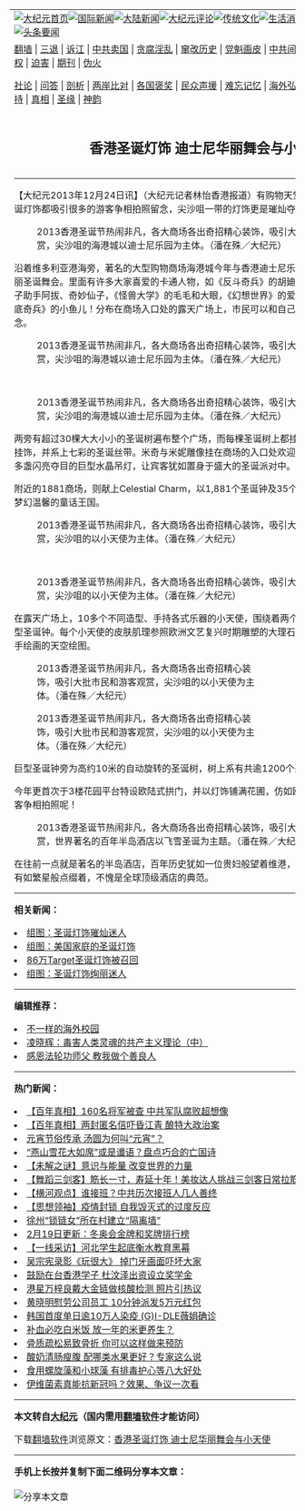 <a name="1" id="1" target="_blank"></a><span id="1"></span>
<table align=center border="0"><tr><td colspan="2" VALIGN=TOP><a href="https://github.com/wvtvzk317/djy/blob/master/gb/nf1351518.md#1"><img src="https://raw.githubusercontent.com/wvtvzk317/www/master/t/djy/1.jpg" title="大纪元首页" alt="大纪元首页"></a><a href="https://github.com/wvtvzk317/djy/blob/master/gb/n24hr.md#1"><img src="https://raw.githubusercontent.com/wvtvzk317/www/master/t/djy/3.jpg" title="国际新闻" alt="国际新闻"></a><a href="https://github.com/wvtvzk317/djy/blob/master/gb/nsc413.md#1"><img src="https://raw.githubusercontent.com/wvtvzk317/www/master/t/djy/4.jpg" title="大陆新闻" alt="大陆新闻"></a><a href="https://github.com/wvtvzk317/djy/blob/master/gb/news392.md#1"><img src="https://raw.githubusercontent.com/wvtvzk317/www/master/t/djy/5.jpg" title="大纪元评论" alt="大纪元评论"></a><a href="https://github.com/wvtvzk317/djy/blob/master/gb/news2007.md#1"><img src="https://raw.githubusercontent.com/wvtvzk317/www/master/t/djy/6.jpg" title="传统文化" alt="传统文化"></a><a href="https://github.com/wvtvzk317/djy/blob/master/gb/news2008.md#1"><img src="https://raw.githubusercontent.com/wvtvzk317/www/master/t/djy/7.jpg" title="生活消费" alt="生活消费"></a><a href="https://github.com/wvtvzk317/djy/blob/master/gb/ncyule.md#1"><img src="https://raw.githubusercontent.com/wvtvzk317/www/master/t/djy/8.jpg" title="娱乐休闲" alt="娱乐休闲"></a><a href="https://github.com/wvtvzk317/djy/blob/master/gb/nsc1002.md#1"><img src="https://raw.githubusercontent.com/wvtvzk317/www/master/t/djy/9.jpg" title="健康" alt="健康"></a><a href="https://github.com/wvtvzk317/djy/blob/master/gb/nf6092.md#1"><img src="https://raw.githubusercontent.com/wvtvzk317/www/master/t/djy/10a.jpg" title="独家" alt="独家"></a><a href="https://github.com/wvtvzk317/djy/blob/master/gb/nf4514.md#1"><img src="https://raw.githubusercontent.com/wvtvzk317/www/master/t/djy/12a.jpg" title="头条要闻" alt="头条要闻"></a></td></tr>
<tr><td colspan="2" VALIGN=TOP><a target="_blank" href="https://github.com/wvtvzk317/www/blob/master/README.md?zsrh#1">翻墙</a> | <a target="_blank" href="https://github.com/wvtvzk317/djy/blob/master/gb/nf5657.md#1">三退</a> | <a target="_blank" href="https://github.com/wvtvzk317/djy/blob/master/gb/nf6124.md#1">诉江</a> | <a target="_blank" href="https://github.com/wvtvzk317/djy/blob/master/gb/nf1176117.md#1">中共卖国</a> | <a target="_blank" href="https://github.com/wvtvzk317/djy/blob/master/gb/nf5773.md#1">贪腐淫乱</a> | <a target="_blank" href="https://github.com/wvtvzk317/djy/blob/master/gb/nf1176115.md#1">窜改历史</a> | <a target="_blank" href="https://github.com/wvtvzk317/djy/blob/master/gb/nf1176107.md#1">党魁画皮</a> | <a target="_blank" href="https://github.com/wvtvzk317/djy/blob/master/gb/nf1320400.md#1">中共间谍</a> | <a target="_blank" href="https://github.com/wvtvzk317/djy/blob/master/gb/nf1176114.md#1">破坏传统</a> | <a target="_blank" href="https://github.com/wvtvzk317/ntdtv/blob/master/gb/prog447_1.md#1">恶贯满盈</a> | <a target="_blank" href="https://github.com/wvtvzk317/djy/blob/master/gb/ncid278.md#1">人权</a> | <a target="_blank" href="https://github.com/wvtvzk317/djy/blob/master/gb/nf1176111.md#1">迫害</a> | <a target="_blank" href="https://gitlab.com/szzdlab/mh-qikan/blob/master/README.md#1">期刊</a> | <a target="_blank" href="https://github.com/wvtvzk317/djy/blob/master/gb/nf5562.md#1">伪火</a></p><p><a target="_blank" href="https://github.com/wvtvzk317/djy/blob/master/gb/9p.md#1">社论</a> | <a target="_blank" href="https://github.com/wvtvzk317/djy/blob/master/gb/nf4378.md#1">问答</a> | <a target="_blank" href="https://github.com/wvtvzk317/djy/blob/master/gb/nf5792.md#1">剖析</a> | <a target="_blank" href="https://github.com/wvtvzk317/djy/blob/master/gb/nf5735.md#1">两岸比对</a> | <a target="_blank" href="https://github.com/wvtvzk317/djy/blob/master/gb/nf6119.md#1">各国褒奖</a> | <a target="_blank" href="https://github.com/wvtvzk317/djy/blob/master/gb/nf6120.md#1">民众声援</a> | <a target="_blank" href="https://github.com/wvtvzk317/djy/blob/master/gb/nf1188594.md#1">难忘记忆</a> | <a target="_blank" href="https://github.com/wvtvzk317/djy/blob/master/gb/nf3180.md#1">海外弘传</a> | <a target="_blank" href="https://github.com/wvtvzk317/djy/blob/master/gb/nf5410.md#1">万人上访</a> | <a target="_blank" href="https://github.com/wvtvzk317/www/blob/master/README.md?zsrh#1">平台首页</a> | <a target="_blank" href="https://github.com/wvtvzk317/djy/blob/master/gb/nf4386.md#1">支持</a> | <a target="_blank" href="https://github.com/wvtvzk317/djy/blob/master/gb/nf4389.md#1">真相</a> | <a target="_blank" href="https://github.com/wvtvzk317/djy/blob/master/gb/nf5790.md#1">圣缘</a> | <a target="_blank" href="https://github.com/wvtvzk317/djy/blob/master/gb/nf4786.md#1">神韵</a></td></tr>
<tr><td VALIGN=TOP width="626"><h2 align=center>香港圣诞灯饰 迪士尼华丽舞会与小天使</h2>

<h6></h6>
<hr>
	<p>【大纪元2013年12月24日讯】（大纪元记者林怡香港报道）有<ahref="https://github.com/wvtvzk317/djy/blob/master/gb/tag/%E8%B4%AD%E7%89%A9%E5%A4%A9%E5%A0%82.md#1">购物天堂</a>美誉的香港，每年的<ahref="https://github.com/wvtvzk317/djy/blob/master/gb/tag/%E5%9C%A3%E8%AF%9E%E7%81%AF%E9%A5%B0.md#1">圣诞灯饰</a>都吸引很多的游客争相拍照留念，尖沙咀一带的灯饰更是璀灿夺目。</p>
<figure id="attachment_5682686" aria-describedby="caption-attachment-5682686" style="width: 600px" class="wp-caption aligncenter"><ahref=" https://i.epochtimes.com/assets/uploads/2013/12/131224043659100590-600x400.jpg" target="_blank" rel="noreferrer noopener"></a><figcaption id="caption-attachment-5682686" class="wp-caption-text">2013香港圣诞节热闹非凡，各大商场各出奇招精心装饰，吸引大批市民和游客观赏，尖沙咀的海港城以<ahref="https://github.com/wvtvzk317/djy/blob/master/gb/tag/%E8%BF%AA%E5%A3%AB%E5%B0%BC.md#1">迪士尼</a>乐园为主体。（潘在殊／大纪元）</figcaption></figure>
<p>沿着维多利亚港海旁，著名的大型购物商场海港城今年与香港<ahref="https://github.com/wvtvzk317/djy/blob/master/gb/tag/%E8%BF%AA%E5%A3%AB%E5%B0%BC.md#1">迪士尼</a>乐园携手为市民献上一个华丽圣诞舞会。里面有许多大家喜爱的卡通人物，如《反斗奇兵》的胡廸和翠丝，《迷离庄园》的猴子助手阿拔、奇妙仙子，《怪兽大学》的毛毛和大眼，《幻想世界》的爱丽丝、史廸仔，还有《海底奇兵》的小鱼儿！分布在商场入口处的露天广场上，市民可以和自己喜爱的卡通人物拍照留念。</p>
<p>
	<figure id="attachment_5682695" aria-describedby="caption-attachment-5682695" style="width: 600px" class="wp-caption aligncenter"><ahref=" https://i.epochtimes.com/assets/uploads/2013/12/131224043706100590-600x400.jpg" target="_blank" rel="noreferrer noopener"></a><figcaption id="caption-attachment-5682695" class="wp-caption-text">2013香港圣诞节热闹非凡，各大商场各出奇招精心装饰，吸引大批市民和游客观赏，尖沙咀的海港城以迪士尼乐园为主体。（潘在殊／大纪元）</figcaption></figure><br />
	<figure id="attachment_5676806" aria-describedby="caption-attachment-5676806" style="width: 600px" class="wp-caption aligncenter"><ahref=" https://i.epochtimes.com/assets/uploads/2013/12/131224052406100590-600x400.jpg" target="_blank" rel="noreferrer noopener"></a><figcaption id="caption-attachment-5676806" class="wp-caption-text">2013香港圣诞节热闹非凡，各大商场各出奇招精心装饰，吸引大批市民和游客观赏，尖沙咀的海港城以迪士尼乐园为主体。（潘在殊／大纪元）</figcaption></figure></p>
<p>两旁有超过30棵大大小小的圣诞树遍布整个广场，而每棵圣诞树上都挂满别致立体的圣诞米奇头挂饰，并系上七彩的圣诞丝带。米奇与米妮雕像挂在商场的入口处欢迎宾客，一入商场天花挂着多盏闪亮夺目的巨型水晶吊灯，让宾客犹如置身于盛大的圣诞派对中。</p>
<p>附近的1881商场，则献上Celestial Charm，以1,881个圣诞钟及35个不同造型的小天使打造出梦幻温馨的童话王国。</p>
<p>
	<figure id="attachment_5682705" aria-describedby="caption-attachment-5682705" style="width: 600px" class="wp-caption aligncenter"><ahref=" https://i.epochtimes.com/assets/uploads/2013/12/131224043647100590-600x400.jpg" target="_blank" rel="noreferrer noopener"></a><figcaption id="caption-attachment-5682705" class="wp-caption-text">2013香港圣诞节热闹非凡，各大商场各出奇招精心装饰，吸引大批市民和游客观赏，尖沙咀的以小天使为主体。（潘在殊／大纪元）</figcaption></figure><br />
	<figure id="attachment_5682712" aria-describedby="caption-attachment-5682712" style="width: 600px" class="wp-caption aligncenter"><ahref=" https://i.epochtimes.com/assets/uploads/2013/12/131224043626100590-600x400.jpg" target="_blank" rel="noreferrer noopener"></a><figcaption id="caption-attachment-5682712" class="wp-caption-text">2013香港圣诞节热闹非凡，各大商场各出奇招精心装饰，吸引大批市民和游客观赏，尖沙咀的以小天使为主体。（潘在殊／大纪元）</figcaption></figure></p>
<p>在露天广场上，10多个不同造型、手持各式乐器的小天使，围绕着两个分别高约11米及7米的巨型圣诞钟。每个小天使的皮肤肌理参照欧洲文艺复兴时期雕塑的大理石纹理制造，而地板为全人手绘画的天空绘图。</p>
<figure id="attachment_5682720" aria-describedby="caption-attachment-5682720" style="width: 399px" class="wp-caption aligncenter"><ahref=" https://i.epochtimes.com/assets/uploads/2013/12/131224043633100590.jpg" target="_blank" rel="noreferrer noopener"></a><figcaption id="caption-attachment-5682720" class="wp-caption-text">2013香港圣诞节热闹非凡，各大商场各出奇招精心装饰，吸引大批市民和游客观赏，尖沙咀的以小天使为主体。（潘在殊／大纪元）</figcaption></figure>
<figure id="attachment_5676418" aria-describedby="caption-attachment-5676418" style="width: 399px" class="wp-caption aligncenter"><ahref=" https://i.epochtimes.com/assets/uploads/2013/12/131224043653100590.jpg" target="_blank" rel="noreferrer noopener"></a><figcaption id="caption-attachment-5676418" class="wp-caption-text">2013香港圣诞节热闹非凡，各大商场各出奇招精心装饰，吸引大批市民和游客观赏，尖沙咀的以小天使为主体。（潘在殊／大纪元）</figcaption></figure>
<p>巨型圣诞钟旁为高约10米的自动旋转的圣诞树，树上系有共逾1200个圣诞钟装饰。</p>
<p>今年更首次于3楼花园平台特设欧陆式拱门，并以灯饰铺满花圃，仿如欧洲皇室的花园，许多游客争相拍照呢！</p>
<figure id="attachment_5682723" aria-describedby="caption-attachment-5682723" style="width: 600px" class="wp-caption aligncenter"><ahref=" https://i.epochtimes.com/assets/uploads/2013/12/131224043639100590-600x400.jpg" target="_blank" rel="noreferrer noopener"></a><figcaption id="caption-attachment-5682723" class="wp-caption-text">2013香港圣诞节热闹非凡，各大商场各出奇招精心装饰，吸引大批市民和游客观赏，世界著名的百年半岛酒店以飞雪圣诞为主题。（潘在殊／大纪元）</figcaption></figure>
<p>在往前一点就是著名的半岛酒店，百年历史犹如一位贵妇般望着维港，她的灯饰也非常的高雅，有如繁星般点缀着，不愧是全球顶级酒店的典范。</p>
<p></p>
	
<hr>


<strong>相关新闻：</strong>
<li><a href="https://github.com/wvtvzk317/djy/blob/master/gb/5/12/18/n1158518.md#1">组图：圣诞灯饰璀灿迷人</a></li>
<li><a href="https://github.com/wvtvzk317/djy/blob/master/gb/5/12/25/n1166079.md#1">组图：美国家庭的圣诞灯饰</a></li>
<li><a href="https://github.com/wvtvzk317/djy/blob/master/gb/6/1/14/n1190114.md#1">86万Target圣诞灯饰被召回</a></li>
<li><a href="https://github.com/wvtvzk317/djy/blob/master/gb/6/12/6/n1547007.md#1">组图：圣诞灯饰绚丽迷人</a></li>
<hr>


<strong>编辑推荐：</strong>
<li><a href="https://github.com/upjkzu3674/djy/blob/master/gb/18/6/9/n10469652.md?dfh#1" target="_blank">不一样的海外校园</a></li><li><a href="https://github.com/tsiac2612/djy/blob/master/gb/18/7/18/n10570999.md#1" target="_blank">凌晓辉：毒害人类灵魂的共产主义理论（中）</a></li><li><a href="https://github.com/tsiac2612/djy/blob/master/gb/19/5/6/n11238180.md#1" target="_blank">感恩法轮功师父 教我做个善良人</a></li>
<hr>

<strong>热门新闻：</strong>
<li><a href="https://github.com/wvtvzk317/djy/blob/master/gb/22/2/11/n13571299.md#1">【百年真相】160名将军被查 中共军队腐败超想像</a></li>
<li><a href="https://github.com/wvtvzk317/djy/blob/master/gb/22/2/8/n13563590.md#1">【百年真相】两封匿名信吓昏江青 酿特大政治案</a></li>
<li><a href="https://github.com/wvtvzk317/djy/blob/master/gb/22/2/10/n13567902.md#1">元宵节俗传承 汤圆为何叫“元宵”？</a></li>
<li><a href="https://github.com/wvtvzk317/djy/blob/master/gb/22/2/13/n13574633.md#1">“燕山雪花大如席”或是谶语？盘点巧合的亡国诗</a></li>
<li><a href="https://github.com/wvtvzk317/djy/blob/master/gb/22/2/12/n13572746.md#1">【未解之谜】意识与能量 改变世界的力量</a></li>
<li><a href="https://github.com/wvtvzk317/djy/blob/master/gb/22/2/19/n13590086.md#1">【舞蹈三剑客】筋长一寸，寿延十年！美妆达人挑战三剑客日常拉筋！</a></li>
<li><a href="https://github.com/wvtvzk317/djy/blob/master/gb/22/2/19/n13590357.md#1">【横河观点】谁接班？中共历次接班人几人善终</a></li>
<li><a href="https://github.com/wvtvzk317/djy/blob/master/gb/22/2/7/n13561019.md#1">【思想领袖】疫情封锁 自我毁灭式的过度反应</a></li>
<li><a href="https://github.com/wvtvzk317/djy/blob/master/gb/22/2/19/n13590035.md#1">徐州“锁链女”所在村建立“隔离墙”</a></li>
<li><a href="https://github.com/wvtvzk317/djy/blob/master/gb/22/2/19/n13589467.md#1">2月19日更新：冬奥会金牌和奖牌排行榜</a></li>
<li><a href="https://github.com/wvtvzk317/djy/blob/master/gb/22/2/19/n13590099.md#1">【一线采访】河北学生起底衡水教育黑幕</a></li>
<li><a href="https://github.com/wvtvzk317/djy/blob/master/gb/22/2/18/n13587281.md#1">吴宗宪录影《玩很大》 掉门牙画面吓坏大家</a></li>
<li><a href="https://github.com/wvtvzk317/djy/blob/master/gb/22/2/18/n13588009.md#1">鼓励在台香港学子 杜汶泽出资设立奖学金</a></li>
<li><a href="https://github.com/wvtvzk317/djy/blob/master/gb/22/2/18/n13588107.md#1">港星万梓良戴大金链做核酸检测 照片引热议</a></li>
<li><a href="https://github.com/wvtvzk317/djy/blob/master/gb/22/2/18/n13587858.md#1">黄晓明慰劳公司员工 10分钟派发5万元红包</a></li>
<li><a href="https://github.com/wvtvzk317/djy/blob/master/gb/22/2/18/n13586041.md#1">韩国首度单日逾10万人染疫 (G)I-DLE薇娟确诊</a></li>
<li><a href="https://github.com/wvtvzk317/djy/blob/master/gb/22/2/15/n13578984.md#1">补血必吃白米饭 放一年的米更养生？</a></li>
<li><a href="https://github.com/wvtvzk317/djy/blob/master/gb/22/2/18/n13587196.md#1">骨质疏松易致骨折 你可以这样做来预防</a></li>
<li><a href="https://github.com/wvtvzk317/djy/blob/master/gb/22/2/11/n13571504.md#1">酸奶清肠瘦腹 配哪类水果更好？专家这么说</a></li>
<li><a href="https://github.com/wvtvzk317/djy/blob/master/gb/22/2/17/n13584343.md#1">食用螺旋藻和小球藻 有排毒护心等八大好处</a></li>
<li><a href="https://github.com/wvtvzk317/djy/blob/master/gb/22/2/16/n13581815.md#1">伊维菌素真能抗新冠吗？效果、争议一次看</a></li>
<hr>

<strong>本文转自<a href="https://www.epochtimes.com">大纪元</a>（国内需用<a href="https://github.com/wvtvzk317/www/blob/master/README.md#8">翻墙软件</a>才能访问）</strong><p>下载<a href="https://github.com/wvtvzk317/www/blob/master/README.md#8">翻墙软件</a>浏览原文：<a href="https://www.epochtimes.com/gb/13/12/24/n4041932.htm">香港圣诞灯饰 迪士尼华丽舞会与小天使</a></p><hr>

<strong>手机上长按并复制下面二维码分享本文章：</strong><br><br><img src="https://chart.apis.google.com/chart?cht=qr&chs=240x240&choe=UTF-8&chld=M|2&chl=https://github.com/wvtvzk317/djy/blob/master/gb/13/12/24/n4041932.md%231" title="分享本文章"></td><td VALIGN=TOP><a href="https://github.com/wvtvzk317/djy/blob/master/gb/16/1/21/n4622075.md?dfh#1" target="_blank"><img src="https://raw.githubusercontent.com/wvtvzk317/djy/master/gb/300/wei-f1.jpg" title="中共的伪火骗局"  alt="中共的伪火骗局"></a><br><a href="https://github.com/wvtvzk317/www/blob/master/README.md?dfh#9" target="_blank"><img src="https://raw.githubusercontent.com/wvtvzk317/djy/master/gb/300/yong-h.jpg" title="永恒的见证"  alt="永恒的见证"></a><br><a href="https://github.com/wvtvzk317/djy/blob/master/gb/13/9/29/n3974789.md?dfh#1" target="_blank"><img src="https://raw.githubusercontent.com/wvtvzk317/djy/master/gb/300/shang-lnz.jpg" title="善良女子被中共投男牢"  alt="善良女子被中共投男牢"></a><br><a href="https://github.com/wvtvzk317/djy/blob/master/gb/16/3/16/n4663449.md?dfh#1" target="_blank"><img src="https://raw.githubusercontent.com/wvtvzk317/djy/master/gb/300/huo-z3.jpg" title="警卫目击活摘器官"  alt="警卫目击活摘器官"></a><br><a href="https://github.com/wvtvzk317/djy/blob/master/gb/16/8/7/n8177641.md?dfh#1" target="_blank"><img src="https://raw.githubusercontent.com/wvtvzk317/djy/master/gb/300/huo-z4.jpg" title="证人描述活摘恐怖"  alt="证人描述活摘恐怖"></a><br><a href="https://github.com/wvtvzk317/djy/blob/master/gb/10/4/19/n2881569.md?dfh#1" target="_blank"><img src="https://raw.githubusercontent.com/wvtvzk317/djy/master/gb/300/huo-z1.jpg" title="揭开活摘器官黑幕"  alt="揭开活摘器官黑幕"></a><br><a href="https://github.com/wvtvzk317/djy/blob/master/gb/10/11/7/n3077476.md?dfh#1" target="_blank"><img src="https://raw.githubusercontent.com/wvtvzk317/djy/master/gb/300/ma-ks.jpg" title="马克思的成魔之路"  alt="马克思的成魔之路"></a><br><a href="https://github.com/wvtvzk317/djy/blob/master/gb/14/6/9/n4173977.md?dfh#1" target="_blank"><img src="https://raw.githubusercontent.com/wvtvzk317/djy/master/gb/300/chang-zs.jpg" title="藏字石 蕴天机"  alt="藏字石 蕴天机"></a><br><a href="https://github.com/wvtvzk317/djy/blob/master/gb/18/5/10/n10381511.md?dfh#1" target="_blank"><img src="https://raw.githubusercontent.com/wvtvzk317/djy/master/gb/300/st1.jpg" title="关注三亿人三退"  alt="关注三亿人三退"></a><br><a href="https://github.com/wvtvzk317/djy/blob/master/gb/18/3/21/n10237682.md?dfh#1" target="_blank"><img src="https://raw.githubusercontent.com/wvtvzk317/djy/master/gb/300/jie-t.jpg" title="解体中共复兴中华"  alt="解体中共复兴中华"></a><br><a href="https://github.com/wvtvzk317/djy/blob/master/gb/9/2/9/n2422991.md?dfh#1" target="_blank"><img src="https://raw.githubusercontent.com/wvtvzk317/djy/master/gb/300/gao-zs.jpg" title="中共迫害良心律师"  alt="中共迫害良心律师"></a><br><a href="https://github.com/wvtvzk317/djy/blob/master/gb/18/12/9/n10900044.md?dfh#1" target="_blank"><img src="https://raw.githubusercontent.com/wvtvzk317/djy/master/gb/300/sj1.jpg" title="三百多万人举报江泽民"  alt="三百多万人举报江泽民"></a><br><a href="https://github.com/wvtvzk317/djy/blob/master/gb/18/8/28/n10672014.md?dfh#1" target="_blank"><img src="https://raw.githubusercontent.com/wvtvzk317/djy/master/gb/300/sj2.jpg" title="这些官员为何起诉江泽民"  alt="这些官员为何起诉江泽民"></a><br><a href="https://github.com/wvtvzk317/djy/blob/master/gb/8/12/18/n2367165.md?dfh#1" target="_blank"><img src="https://raw.githubusercontent.com/wvtvzk317/djy/master/gb/300/liangan.jpg" title="海峡两岸的强烈对比"  alt="海峡两岸的强烈对比"></a><br><a href="https://github.com/wvtvzk317/djy/blob/master/gb/15/12/10/n4593139.md?dfh#1" target="_blank"><img src="https://raw.githubusercontent.com/wvtvzk317/djy/master/gb/300/jia-ndzl.jpg" title="加拿大总理的贺信"  alt="加拿大总理的贺信"></a><br><a href="https://github.com/wvtvzk317/djy/blob/master/gb/11/6/17/n3289382.md?dfh#1" target="_blank"><img src="https://raw.githubusercontent.com/wvtvzk317/djy/master/gb/300/xiao-wd.jpg" title="探寻真相兼听则明"  alt="探寻真相兼听则明"></a><br><a href="https://github.com/wvtvzk317/djy/blob/master/gb/18/10/27/n10812623.md?dfh#1" target="_blank"><img src="https://raw.githubusercontent.com/wvtvzk317/djy/master/gb/300/yindu.jpg" title="印度媒体报道东方"  alt="印度媒体报道东方"></a><br><a href="https://github.com/wvtvzk317/djy/blob/master/gb/18/6/9/n10469652.md?dfh#1" target="_blank"><img src="https://raw.githubusercontent.com/wvtvzk317/djy/master/gb/300/xie-j.jpg" title="不一样的海外校园"  alt="不一样的海外校园"></a><br><a href="https://github.com/wvtvzk317/djy/blob/master/gb/7/4/5/n1669415.md?dfh#1" target="_blank"><img src="https://raw.githubusercontent.com/wvtvzk317/djy/master/gb/300/li-up.jpg" title="从大师到徒弟的传奇"  alt="从大师到徒弟的传奇"></a><br><a href="https://github.com/wvtvzk317/djy/blob/master/gb/17/5/26/n9191512.md?dfh#1" target="_blank"><img src="https://raw.githubusercontent.com/wvtvzk317/djy/master/gb/300/zfl2.jpg" title="亿万人与东方一本奇书"  alt="亿万人与东方一本奇书"></a><br><a href="https://github.com/wvtvzk317/djy/blob/master/gb/13/11/27/n4020290.md?dfh#1" target="_blank"><img src="https://raw.githubusercontent.com/wvtvzk317/djy/master/gb/300/zhen-h.jpg" title="大陆见不到的震撼场面"  alt="大陆见不到的震撼场面"></a><br><a href="https://github.com/wvtvzk317/djy/blob/master/gb/15/7/17/n4482910.md?dfh#1" target="_blank"><img src="https://raw.githubusercontent.com/wvtvzk317/djy/master/gb/300/dalu-sk.jpg" title="人心向善 大陆当初盛况"  alt="人心向善 大陆当初盛况"></a><br><a href="https://github.com/wvtvzk317/djy/blob/master/gb/19/1/5/n10955468.md?dfh#1" target="_blank"><img src="https://raw.githubusercontent.com/wvtvzk317/djy/master/gb/300/zfl1.jpg" title="追寻真理 这书讲什么"  alt="追寻真理 这书讲什么"></a><br><a href="https://github.com/wvtvzk317/www/blob/master/README.md?dfh#1" target="_blank"><img src="https://raw.githubusercontent.com/wvtvzk317/djy/master/gb/300/fq1.jpg" title="下载免费翻墙软件"  alt="下载免费翻墙软件"></a><br></td></tr></table>
